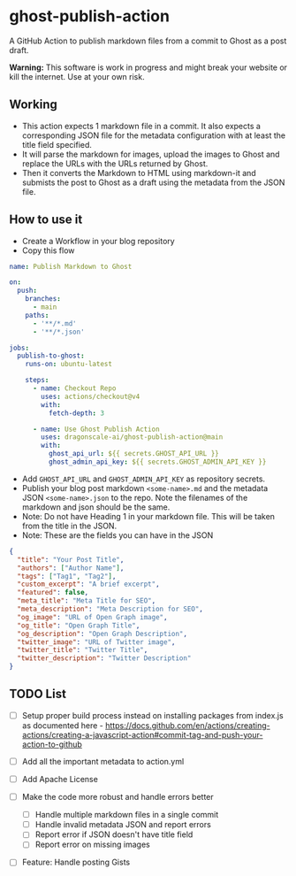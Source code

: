 # ghost-publish-action

A GitHub Action to publish markdown files from a commit to Ghost as a post draft.

**Warning:** This software is work in progress and might break your website or kill the internet. Use at your own risk.

## Working

- This action expects 1 markdown file in a commit. It also expects a corresponding JSON file for the metadata configuration with at least the title field specified.
- It will parse the markdown for images, upload the images to Ghost and replace the URLs with the URLs returned by Ghost. 
- Then it converts the Markdown to HTML using markdown-it and submists the post to Ghost as a draft using the metadata from the JSON file.


## How to use it

- Create a Workflow in your blog repository
- Copy this flow
```yaml
name: Publish Markdown to Ghost

on:
  push:
    branches:
      - main
    paths:
      - '**/*.md'
      - '**/*.json'

jobs:
  publish-to-ghost:
    runs-on: ubuntu-latest

    steps:
      - name: Checkout Repo
        uses: actions/checkout@v4
        with:
          fetch-depth: 3

      - name: Use Ghost Publish Action
        uses: dragonscale-ai/ghost-publish-action@main
        with:
          ghost_api_url: ${{ secrets.GHOST_API_URL }}
          ghost_admin_api_key: ${{ secrets.GHOST_ADMIN_API_KEY }}
```
- Add `GHOST_API_URL` and `GHOST_ADMIN_API_KEY` as repository secrets.
- Publish your blog post markdown `<some-name>.md` and the metadata JSON `<some-name>.json`  to the repo. Note the filenames of the markdown and json should be the same.
- Note: Do not have Heading 1 in your markdown file. This will be taken from the title in the JSON.
- Note: These are the fields you can have in the JSON
```json
{
  "title": "Your Post Title",
  "authors": ["Author Name"],
  "tags": ["Tag1", "Tag2"],
  "custom_excerpt": "A brief excerpt",
  "featured": false,
  "meta_title": "Meta Title for SEO",
  "meta_description": "Meta Description for SEO",
  "og_image": "URL of Open Graph image",
  "og_title": "Open Graph Title",
  "og_description": "Open Graph Description",
  "twitter_image": "URL of Twitter image",
  "twitter_title": "Twitter Title",
  "twitter_description": "Twitter Description"
}

``` 

## TODO List
- [ ] Setup proper build process instead on installing packages from index.js as documented here - https://docs.github.com/en/actions/creating-actions/creating-a-javascript-action#commit-tag-and-push-your-action-to-github
- [ ] Add all the important metadata to action.yml
- [ ] Add Apache License
- [ ] Make the code more robust and handle errors better
    - [ ] Handle multiple markdown files in a single commit
    - [ ] Handle invalid metadata JSON and report errors
    - [ ] Report error if JSON doesn't have title field
    - [ ] Report error on missing images
- [ ] Feature: Handle posting Gists


